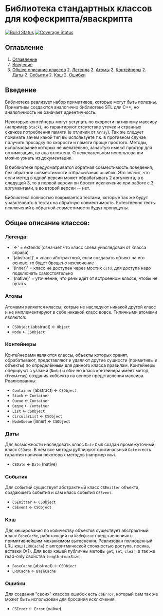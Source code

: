 # Библиотека стандартных классов для кофескрипта/яваскрипта
[![Build Status](https://travis-ci.org/E-geek/cstd.svg?branch=master)](https://travis-ci.org/E-geek/cstd)
[![Coverage Status](https://coveralls.io/repos/github/E-geek/cstd/badge.svg?branch=master)](https://coveralls.io/github/E-geek/cstd?branch=master)

## Оглавление

1. [Оглавление](#оглавление)
1. [Введение](#введение)
1. [Общее описание классов](#общее-описание-классов)
    2. [Легенда](#легенда)
    2. [Атомы](#атомы)
    2. [Контейнеры](#контейнеры)
    2. [Даты](#даты)
    2. [События](#события)
    2. [Кэш](#кэш)
    2. [Ошибки](#ошибки)

## Введение
Библиотека реализует набор примитивов, которые могут быть полезны. 
Примитивы создаются аналогично библиотеке STL для C++, 
но аналогичность не означает идиентичность.

Некоторые контейнеры могут уступать по скорости нативному массиву (например 
`Stack`), но гарантируют отсутствие утечек и странных скачков потребления 
памяти (в отличии от `Array`). Так же следует понимать зачем какой 
тип вы используете т.к. в противном случае получить просадку по 
скорости и памяти проще простого.
Методы, использование которых не желательно, зачастую имеют 
простор для оптимизации, но она отложена. О нежелательном использовании 
можно узнать из документации.

В библиотеке предусматриватся обратная совместимость поведения, 
без обратной совместимости отбрасывания ошибок. Это значит, 
что если метод в одной версии может обрабатывать 2 аргумента, 
а в следущей 3, то в первой версии он бросит исключение при 
работе с 3 аргументами, а во второй версии -- нет.
 
Библиотека полностью покрывается тестами, которые так же будут 
учавствовать в тестах на обратную совместимость. Естественно 
тесты исключений в обратной совместимости будут пропущены.

## Общее описание классов:
### Легенда:
* '<-' = extends (означает что класс слева унаследован от класса справа)
* '(abstract)' = класс абстрактный, если создавать объект на его основе,
то будет брошено исключение
* '(inner)' = класс не доступен через мостик `cstd`, для доступа надо подключать
самостоятельно
* '(native)' = уточнение, что речь идёт от встроенном классе, чтобы не путать

### Атомы
Атомами являются классы, котрые не наследуют никакой другой класс 
и не имплементируют в себе никакой класс вовсе.
Типичными атомами являются:

* `CSObject` (abstract) <- `Object`
* `Node` <- `CSObject`

### Контейнеры
Контейнерами являются классы, объекты которых хранят, обрабатывают, 
представляют и удаляют другие сущности (примитивы и объекты) 
по определённым для данного класса правилам. Контейнеры оперируют 
с узлами (`Node`) и обычно класс контейнера имеет метод (`fromArray`) создания 
кобъекта на основе представления массива. Реализованны:

* `Container` (abstract) <- `CSObject`
* `Stack` <- `Container`
* `Queue` <- `Container`
* `Deque` <- `Container`
* `List` <- `CSObject`
* `CircularList` <- `CSObject`
* `NodeQueue` (inner) <- `CSObject`

### Даты
Для возможности наследовать класс `Date` был создан промежуточный 
класс `CSDate`. В нём все методы дублируют оригинальный `Date` 
и есть гарантия наличия некоторых методов (напрмер `now`).

* `CSDate` <- `Date` (native)

### События
Для событий существует абстрактный класс `CSEmitter` объекта, 
создающего события и сам класс события `CSEvent`.

* `CSEmitter` <- `CSObject`
* `CSEvent` <- `CSObject`

### Кэш
Для кеширования по количеству объектов существует абстрактный класс `BaseCache`,
работающий на `NodeQueue` представлениях с примитивнейшим механизмом вытеснения.
Реализован полноценный LRU кэш (`LRUCache`) с алгоритмической сложностью 
доступа, посика, вставки О(1). Для всех кэшей публичны методы `get`, `set`, 
`clear`, а так же read-only свойства `length` и `maxSize`

* `BaseCache` (abstract) <- `CSObject`
* `LRUCache` <- `BaseCache`

### Ошибки
Для создания "своих" классов ошибок есть `CSError`, который сам так же может 
быть использован для бросания исключения. 

* `CSError` <- `Error` (native)